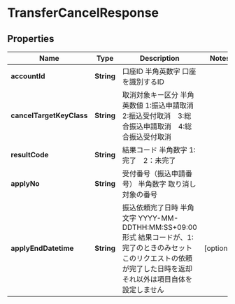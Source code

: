 
# TransferCancelResponse

## Properties
Name | Type | Description | Notes
------------ | ------------- | ------------- | -------------
**accountId** | **String** | 口座ID 半角英数字 口座を識別するID  | 
**cancelTargetKeyClass** | **String** | 取消対象キー区分 半角英数値 1:振込申請取消　2:振込受付取消　3:総合振込申請取消　4:総合振込受付取消  | 
**resultCode** | **String** | 結果コード 半角数字 1:完了　2：未完了  | 
**applyNo** | **String** | 受付番号（振込申請番号） 半角数字 取り消し対象の番号  | 
**applyEndDatetime** | **String** | 振込依頼完了日時 半角文字 YYYY-MM-DDTHH:MM:SS+09:00形式 結果コードが、1:完了のときのみセット このリクエストの依頼が完了した日時を返却 それ以外は項目自体を設定しません  |  [optional]



